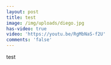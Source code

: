 ```yaml
---
layout: post
title: test
image: /img/uploads/diego.jpg
has-video: true
video: 'https://youtu.be/RgMbNaS-f2U'
comments: 'false'
---
```

test
